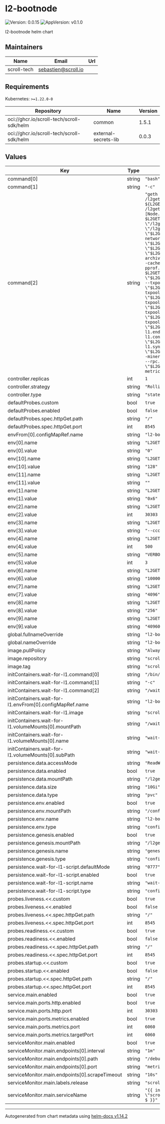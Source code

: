 # l2-bootnode

![Version: 0.0.15](https://img.shields.io/badge/Version-0.0.15-informational?style=flat-square) ![AppVersion: v0.1.0](https://img.shields.io/badge/AppVersion-v0.1.0-informational?style=flat-square)

l2-bootnode helm chart

## Maintainers

| Name | Email | Url |
| ---- | ------ | --- |
| scroll-tech | <sebastien@scroll.io> |  |

## Requirements

Kubernetes: `>=1.22.0-0`

| Repository | Name | Version |
|------------|------|---------|
| oci://ghcr.io/scroll-tech/scroll-sdk/helm | common | 1.5.1 |
| oci://ghcr.io/scroll-tech/scroll-sdk/helm | external-secrets-lib | 0.0.3 |

## Values

| Key | Type | Default | Description |
|-----|------|---------|-------------|
| command[0] | string | `"bash"` |  |
| command[1] | string | `"-c"` |  |
| command[2] | string | `"geth --datadir \"/l2geth/data\" init /l2geth/genesis/genesis.json && echo ${L2GETH_NODEKEY} > /l2geth/data/geth/nodekey && echo \"[Node.P2P] StaticNodes = $L2GETH_PEER_LIST\" > \"/l2geth/config.toml\" && geth --datadir \"/l2geth/data\" --port \"$L2GETH_P2P_PORT\" --syncmode full --networkid \"$CHAIN_ID\" --maxpeers \"$L2GETH_MAX_PEERS\" --netrestrict \"$L2GETH_NETRESTRICT\" --nat \"$L2GETH_NAT\" --bootnodes \"\" --gcmode archive --config \"/l2geth/config.toml\" --cache.noprefetch --verbosity 3 --pprof --pprof.addr \"0.0.0.0\" --pprof.port 6060 $L2GETH_CCC_FLAG --ccc.numworkers \"$L2GETH_CCC_NUMWORKERS\" $METRICS_FLAGS --txpool.globalqueue \"$L2GETH_GLOBAL_QUEUE\" --txpool.accountqueue \"$L2GETH_ACCOUNT_QUEUE\" --txpool.globalslots \"$L2GETH_GLOBAL_SLOTS\" --txpool.accountslots \"$L2GETH_ACCOUNT_SLOTS\" --txpool.pricelimit \"$L2GETH_MIN_GAS_PRICE\" $LOCALS_FLAG --l1.endpoint \"$L2GETH_L1_ENDPOINT\" --l1.confirmations \"$L2GETH_L1_WATCHER_CONFIRMATIONS\" --l1.sync.startblock \"$L2GETH_L1_CONTRACT_DEPLOYMENT_BLOCK\" --miner.gasprice \"$L2GETH_MIN_GAS_PRICE\" --rpc.gascap 0 --gpo.ignoreprice \"$L2GETH_MIN_GAS_PRICE\" --metrics --metrics.expensive $L2GETH_EXTRA_PARAMS"` |  |
| controller.replicas | int | `1` |  |
| controller.strategy | string | `"RollingUpdate"` |  |
| controller.type | string | `"statefulset"` |  |
| defaultProbes.custom | bool | `true` |  |
| defaultProbes.enabled | bool | `false` |  |
| defaultProbes.spec.httpGet.path | string | `"/"` |  |
| defaultProbes.spec.httpGet.port | int | `8545` |  |
| envFrom[0].configMapRef.name | string | `"l2-bootnode-env"` |  |
| env[0].name | string | `"L2GETH_L1_CONTRACT_DEPLOYMENT_BLOCK"` |  |
| env[0].value | string | `"0"` |  |
| env[10].name | string | `"L2GETH_ACCOUNT_SLOTS"` |  |
| env[10].value | string | `"128"` |  |
| env[11].name | string | `"L2GETH_EXTRA_PARAMS"` |  |
| env[11].value | string | `""` |  |
| env[1].name | string | `"L2GETH_L1_WATCHER_CONFIRMATIONS"` |  |
| env[1].value | string | `"0x6"` |  |
| env[2].name | string | `"L2GETH_P2P_PORT"` |  |
| env[2].value | int | `30303` |  |
| env[3].name | string | `"L2GETH_CCC_FLAG"` |  |
| env[3].value | string | `"--ccc"` |  |
| env[4].name | string | `"L2GETH_MAX_PEERS"` |  |
| env[4].value | int | `500` |  |
| env[5].name | string | `"VERBOSITY"` |  |
| env[5].value | int | `3` |  |
| env[6].name | string | `"L2GETH_MIN_GAS_PRICE"` |  |
| env[6].value | string | `"1000000"` |  |
| env[7].name | string | `"L2GETH_GLOBAL_QUEUE"` |  |
| env[7].value | string | `"4096"` |  |
| env[8].name | string | `"L2GETH_ACCOUNT_QUEUE"` |  |
| env[8].value | string | `"256"` |  |
| env[9].name | string | `"L2GETH_GLOBAL_SLOTS"` |  |
| env[9].value | string | `"40960"` |  |
| global.fullnameOverride | string | `"l2-bootnode"` |  |
| global.nameOverride | string | `"l2-bootnode"` |  |
| image.pullPolicy | string | `"Always"` |  |
| image.repository | string | `"scrolltech/l2geth"` |  |
| image.tag | string | `"scroll-v5.7.21"` |  |
| initContainers.wait-for-l1.command[0] | string | `"/bin/sh"` |  |
| initContainers.wait-for-l1.command[1] | string | `"-c"` |  |
| initContainers.wait-for-l1.command[2] | string | `"/wait-for-l1.sh $L2GETH_L1_ENDPOINT"` |  |
| initContainers.wait-for-l1.envFrom[0].configMapRef.name | string | `"l2-bootnode-env"` |  |
| initContainers.wait-for-l1.image | string | `"scrolltech/scroll-alpine:v0.0.1"` |  |
| initContainers.wait-for-l1.volumeMounts[0].mountPath | string | `"/wait-for-l1.sh"` |  |
| initContainers.wait-for-l1.volumeMounts[0].name | string | `"wait-for-l1-script"` |  |
| initContainers.wait-for-l1.volumeMounts[0].subPath | string | `"wait-for-l1.sh"` |  |
| persistence.data.accessMode | string | `"ReadWriteOnce"` |  |
| persistence.data.enabled | bool | `true` |  |
| persistence.data.mountPath | string | `"/l2geth/data"` |  |
| persistence.data.size | string | `"10Gi"` |  |
| persistence.data.type | string | `"pvc"` |  |
| persistence.env.enabled | bool | `true` |  |
| persistence.env.mountPath | string | `"/config/"` |  |
| persistence.env.name | string | `"l2-bootnode-env"` |  |
| persistence.env.type | string | `"configMap"` |  |
| persistence.genesis.enabled | bool | `true` |  |
| persistence.genesis.mountPath | string | `"/l2geth/genesis/"` |  |
| persistence.genesis.name | string | `"genesis-config"` |  |
| persistence.genesis.type | string | `"configMap"` |  |
| persistence.wait-for-l1-script.defaultMode | string | `"0777"` |  |
| persistence.wait-for-l1-script.enabled | bool | `true` |  |
| persistence.wait-for-l1-script.name | string | `"wait-for-l1-script"` |  |
| persistence.wait-for-l1-script.type | string | `"configMap"` |  |
| probes.liveness.<<.custom | bool | `true` |  |
| probes.liveness.<<.enabled | bool | `false` |  |
| probes.liveness.<<.spec.httpGet.path | string | `"/"` |  |
| probes.liveness.<<.spec.httpGet.port | int | `8545` |  |
| probes.readiness.<<.custom | bool | `true` |  |
| probes.readiness.<<.enabled | bool | `false` |  |
| probes.readiness.<<.spec.httpGet.path | string | `"/"` |  |
| probes.readiness.<<.spec.httpGet.port | int | `8545` |  |
| probes.startup.<<.custom | bool | `true` |  |
| probes.startup.<<.enabled | bool | `false` |  |
| probes.startup.<<.spec.httpGet.path | string | `"/"` |  |
| probes.startup.<<.spec.httpGet.port | int | `8545` |  |
| service.main.enabled | bool | `true` |  |
| service.main.ports.http.enabled | bool | `true` |  |
| service.main.ports.http.port | int | `30303` |  |
| service.main.ports.metrics.enabled | bool | `true` |  |
| service.main.ports.metrics.port | int | `6060` |  |
| service.main.ports.metrics.targetPort | int | `6060` |  |
| serviceMonitor.main.enabled | bool | `true` |  |
| serviceMonitor.main.endpoints[0].interval | string | `"1m"` |  |
| serviceMonitor.main.endpoints[0].path | string | `"/debug/metrics/prometheus"` |  |
| serviceMonitor.main.endpoints[0].port | string | `"metrics"` |  |
| serviceMonitor.main.endpoints[0].scrapeTimeout | string | `"10s"` |  |
| serviceMonitor.main.labels.release | string | `"scroll-sdk"` |  |
| serviceMonitor.main.serviceName | string | `"{{ include \"scroll.common.lib.chart.names.fullname\" $ }}"` |  |

----------------------------------------------
Autogenerated from chart metadata using [helm-docs v1.14.2](https://github.com/norwoodj/helm-docs/releases/v1.14.2)

